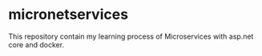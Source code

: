 # micronetservices
This repository contain my learning process of Microservices with asp.net core and docker. 
